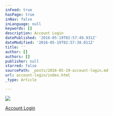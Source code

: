 ```yaml
---
inFeed: true
hasPage: true
inNav: false
inLanguage: null
keywords: []
description: Account Login
datePublished: '2016-05-19T02:57:49.931Z'
dateModified: '2016-05-19T02:57:38.011Z'
title: ''
author: []
authors: []
publisher: null
starred: false
sourcePath: _posts/2016-05-19-account-login.md
url: account-login/index.html
_type: Article

---
```

![](https://the-grid-user-content.s3-us-west-2.amazonaws.com/fe4f9af9-dc4f-4eaa-8fec-d8c0d86f50e8.jpg)

[Account Login][0]

[0]: https://thegrid.ai/human-capital-strategies/
